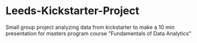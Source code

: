 # Leeds-Kickstarter-Project
Small group project analyzing data from kickstarter to make a 10 min presentation for masters program course "Fundamentals of Data Analytics"

